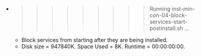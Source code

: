 * >>>>>>>>> Running inst-min-con-04-block-services-start-postinstall.sh ...
  * Block services from starting after they are being installed.
  * Disk size = 947840K. Space Used = 8K. Runtime = 00:00:00:00.
